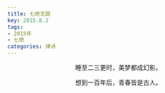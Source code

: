 ```yaml
---
title: 七绝无题
key: 2015.8.2
tags: 
- 2015年 
- 七绝
categories: 律诗
---
```


<p align="center">睡至二三更时，美梦都成幻影。
</p>
<p align="center">想到一百年后，青春皆是古人。
</p>
